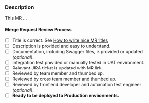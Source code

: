 ### Description

This MR ...

#### Merge Request Review Process

* [ ] Title is correct. See [How to write nice MR titles](https://gitlab.knoopje.com/backend/sbt-release-notes/wikis/how-to-write-nice-merge-request-titles)
* [ ] Description is provided and easy to understand.
* [ ] Documentation, including Swagger files, is provided or updated *(optional)*.
* [ ] Integration test provided or manually tested in UAT environment.
* [ ] Relevant JIRA ticket is updated with MR link.
* [ ] Reviewed by team member and thumbed up.
* [ ] Reviewed by cross team member and thumbed up.
* [ ] Reviewed by front end developer and automation test engineer *(optional)*.
* [ ] **Ready to be deployed to Production environments.**
